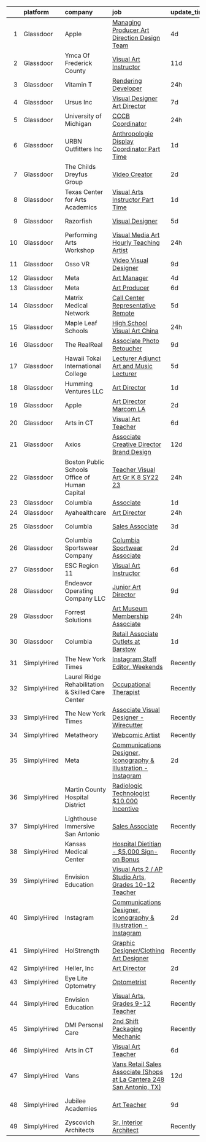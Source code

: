 

|    | platform    | company                                           | job                                                                                                                                                                                                                                                                                                                                                                                                                                                                                                                                                                                                                                                                                                                                                                                                                                                                                                                                                                                                                                                                                                                                                                                                                                                                                                                                                                                                                                              | update_time   | location                     |
|---:|:------------|:--------------------------------------------------|:-------------------------------------------------------------------------------------------------------------------------------------------------------------------------------------------------------------------------------------------------------------------------------------------------------------------------------------------------------------------------------------------------------------------------------------------------------------------------------------------------------------------------------------------------------------------------------------------------------------------------------------------------------------------------------------------------------------------------------------------------------------------------------------------------------------------------------------------------------------------------------------------------------------------------------------------------------------------------------------------------------------------------------------------------------------------------------------------------------------------------------------------------------------------------------------------------------------------------------------------------------------------------------------------------------------------------------------------------------------------------------------------------------------------------------------------------|:--------------|:-----------------------------|
|  1 | Glassdoor   | Apple                                             | [Managing Producer  Art Direction Design Team](https://www.glassdoor.com/partner/jobListing.htm?pos=115&ao=1136043&s=58&guid=00000182afbed4ee9a57a1b3f508984b&src=GD_JOB_AD&t=SR&vt=w&cs=1_2ca00d45&cb=1660805896027&jobListingId=1008070096109&jrtk=3-0-1ganrtle7k6fv801-1ganrtleog2d7800-b18d3301de72761d-)                                                                                                                                                                                                                                                                                                                                                                                                                                                                                                                                                                                                                                                                                                                                                                                                                                                                                                                                                                                                                                                                                                                                    | 4d            | Cupertino, CA                |
|  2 | Glassdoor   | Ymca Of Frederick County                          | [Visual Art Instructor](https://www.glassdoor.com/partner/jobListing.htm?pos=125&ao=1136043&s=58&guid=00000182afbed4ee9a57a1b3f508984b&src=GD_JOB_AD&t=SR&vt=w&ea=1&cs=1_1107bda1&cb=1660805896028&jobListingId=1008056813526&jrtk=3-0-1ganrtle7k6fv801-1ganrtleog2d7800-7f26f74a3a0b4692-)                                                                                                                                                                                                                                                                                                                                                                                                                                                                                                                                                                                                                                                                                                                                                                                                                                                                                                                                                                                                                                                                                                                                                      | 11d           | Frederick, MD                |
|  3 | Glassdoor   | Vitamin T                                         | [Rendering Developer](https://www.glassdoor.com/partner/jobListing.htm?pos=105&ao=1110586&s=58&guid=00000182afbed4ee9a57a1b3f508984b&src=GD_JOB_AD&t=SR&vt=w&cs=1_5106877a&cb=1660805896025&jobListingId=1008076348126&cpc=334ABAF5D42DC775&jrtk=3-0-1ganrtle7k6fv801-1ganrtleog2d7800-2cc15545078b15e0--6NYlbfkN0DMrcEu7yrtATojKJA7cEzGQ3FdRGWLh0CZQInL4ECGI6k5tN82kdM0OKoro5eXmjqTJ7TU5X0flSJXmytiV9W4I-WqgRKkuT3pWitL8Gq-ku97lv3GVEVF7MNH2ZRRkvMJHlOLR1UjFS_FDS07YEC_0EialFS-uNEtO8-BVwbava00m_xhkoECN7St8_hxfoMo9nP5Oqi8ikRyTM8ZXUc-pBsQugL2TUx5onWjgkJQ7m8wa3KFLiuF5AyAmiA_5lOLGGpIhOo93xP5YiBrxXRUEIqJJhKxPRFKM84EndP5pRBpDOCTVsU_r1JWGrFoDuhcZU-D0R1IlwzisDmif-ZqHCR7Dq05J1MlqZUA4M9r-P2v88kVtvJzvONsXDhoz0NvWB4J7SBWGmOm77reLIkqMxJKx0w0mRCfyfeNLQfJiWm_hJih353amQBBw4NFiJcL3KbKCdz4bwFjlD48Xc9JCwNM6Hr_1Ok%3D)                                                                                                                                                                                                                                                                                                                                                                                                                                                                                                                                                                                                                          | 24h           | Remote                       |
|  4 | Glassdoor   | Ursus  Inc                                        | [Visual Designer   Art Director](https://www.glassdoor.com/partner/jobListing.htm?pos=103&ao=1110586&s=58&guid=00000182afbed4ee9a57a1b3f508984b&src=GD_JOB_AD&t=SR&vt=w&ea=1&cs=1_ca8f3537&cb=1660805896025&jobListingId=1008065843940&cpc=47CFDC01B3F81FAC&jrtk=3-0-1ganrtle7k6fv801-1ganrtleog2d7800-4625bd54921741d6--6NYlbfkN0CT8vBT9H5mqECx2dfLV_FONLPDKpIRssxVwtj05Tmm4rA5I0VNOPdM1oYsK66ov5rR-0llSTGPp7A0MuXqOESjJOYDoyszYhL5hevKc6aJI-8zFdopCCHYxAjiNc6fCTmDxk_9CQhZLa4Mjo8YTYTXE-rjr3tqI_e9km63Kf_7W1EAsBZqyC9tu-dSHS21xu6IwyIOmZcKwj3yFswXqjAWZIJEbZKyTYJrAI9B_K5P9tLEhWFIvRIZtVujLHGW_yZZIdh5ZECQF3TOlpjKUNlamMzU6Cu1iK0o-uR4R5xydMxXG-9mwJX2yGSovpWot806F-3Or3B3kzlzmbk4pLrv-X9Xb1RT_LUr-yTrIjpqRLMB9gFVetqYP51CRqwrlCYxGSHPjYsO_yzuNGBwlUFDUWMQcGyK34vIZkE_9znCdVZKysAHUR5d30XmnP68LkeeVg-a5NQ-OIaT60UR312s4kDfxgxTLVfwCS4VoB89ZNBCNuT6aNser3NN-aIseWdDFuA3Bg-FU5p0P94TSs3rwqgK8ONKCoypRjJlhJf7WjxMGD2c2-a2M7DGV48JankvlOqEmg_G2WJmnZYbPrUxzUXsoD4NMOEIm9MJ2SjO8lwUGzHt4ioVAqtUA_IOfGD9CWZR9YpSCl3uTWycOewksbFYSZVWgsgi0VLAb_QICL31wfg1ty4PivEQLTXkNVPZrSROsqhWVNeUUFR6Ainper4uI0S0c2w3Gzsst51B_14987D0Gki09wxi-lLW8qGtaICp6d8K6UP-pQOpAfrwXe3eGAtZaVge_9Fsv50fj_hLPJrLhTm8JdyENKF3gyjosMSv-0hLm2D8iRQwJXVwliiJcSY9QNn53GQXJdtYiG2eIzxkqM0DAVYBiZvZv0-u16J9SveIKAAPn3T8SKVwWWqSb9raKtuu1tqYZwDfw0LgQQJ-47NzZnf3-mS69hasezkoXM-BmoG81L7dk_JTZGv2Qg_91WgtFFMSA1pfoiXvrf8gmvJ0a2gn0xt35y8%3D)                                          | 7d            | Berkeley, CA                 |
|  5 | Glassdoor   | University of Michigan                            | [CCCB Coordinator](https://www.glassdoor.com/partner/jobListing.htm?pos=120&ao=1136043&s=58&guid=00000182afbed4ee9a57a1b3f508984b&src=GD_JOB_AD&t=SR&vt=w&cs=1_bfbc01d4&cb=1660805896027&jobListingId=1008076732148&jrtk=3-0-1ganrtle7k6fv801-1ganrtleog2d7800-aee991085958d3ef-)                                                                                                                                                                                                                                                                                                                                                                                                                                                                                                                                                                                                                                                                                                                                                                                                                                                                                                                                                                                                                                                                                                                                                                | 24h           | Ann Arbor, MI                |
|  6 | Glassdoor   | URBN Outfitters  Inc                              | [Anthropologie Display Coordinator Part Time](https://www.glassdoor.com/partner/jobListing.htm?pos=126&ao=1136043&s=58&guid=00000182afbed4ee9a57a1b3f508984b&src=GD_JOB_AD&t=SR&vt=w&cs=1_eff2c30b&cb=1660805896028&jobListingId=1008074751362&jrtk=3-0-1ganrtle7k6fv801-1ganrtleog2d7800-96c8457bd9e0adef-)                                                                                                                                                                                                                                                                                                                                                                                                                                                                                                                                                                                                                                                                                                                                                                                                                                                                                                                                                                                                                                                                                                                                     | 1d            | Paramus, NJ                  |
|  7 | Glassdoor   | The Childs Dreyfus Group                          | [Video Creator](https://www.glassdoor.com/partner/jobListing.htm?pos=128&ao=1136043&s=58&guid=00000182afbed4ee9a57a1b3f508984b&src=GD_JOB_AD&t=SR&vt=w&ea=1&cs=1_4bbdb85a&cb=1660805896029&jobListingId=1008071718380&jrtk=3-0-1ganrtle7k6fv801-1ganrtleog2d7800-d8a640157e3c3cd2-)                                                                                                                                                                                                                                                                                                                                                                                                                                                                                                                                                                                                                                                                                                                                                                                                                                                                                                                                                                                                                                                                                                                                                              | 2d            | Remote                       |
|  8 | Glassdoor   | Texas Center for Arts   Academics                 | [Visual Arts Instructor  Part Time ](https://www.glassdoor.com/partner/jobListing.htm?pos=121&ao=1136043&s=58&guid=00000182afbed4ee9a57a1b3f508984b&src=GD_JOB_AD&t=SR&vt=w&ea=1&cs=1_0c36a124&cb=1660805896028&jobListingId=1008074140085&jrtk=3-0-1ganrtle7k6fv801-1ganrtleog2d7800-6802cf0c6dff61ef-)                                                                                                                                                                                                                                                                                                                                                                                                                                                                                                                                                                                                                                                                                                                                                                                                                                                                                                                                                                                                                                                                                                                                         | 1d            | Fort Worth, TX               |
|  9 | Glassdoor   | Razorfish                                         | [Visual Designer](https://www.glassdoor.com/partner/jobListing.htm?pos=107&ao=1136043&s=58&guid=00000182afbed4ee9a57a1b3f508984b&src=GD_JOB_AD&t=SR&vt=w&ea=1&cs=1_3103ae0e&cb=1660805896026&jobListingId=1008069448286&jrtk=3-0-1ganrtle7k6fv801-1ganrtleog2d7800-2dd04ae385744f70-)                                                                                                                                                                                                                                                                                                                                                                                                                                                                                                                                                                                                                                                                                                                                                                                                                                                                                                                                                                                                                                                                                                                                                            | 5d            | Boston, MA                   |
| 10 | Glassdoor   | Performing Arts Workshop                          | [Visual Media Art Hourly Teaching Artist](https://www.glassdoor.com/partner/jobListing.htm?pos=111&ao=1136043&s=58&guid=00000182afbed4ee9a57a1b3f508984b&src=GD_JOB_AD&t=SR&vt=w&ea=1&cs=1_cff8c61a&cb=1660805896027&jobListingId=1008076665579&jrtk=3-0-1ganrtle7k6fv801-1ganrtleog2d7800-a1bb5febde1800f9-)                                                                                                                                                                                                                                                                                                                                                                                                                                                                                                                                                                                                                                                                                                                                                                                                                                                                                                                                                                                                                                                                                                                                    | 24h           | San Francisco, CA            |
| 11 | Glassdoor   | Osso VR                                           | [Video   Visual Designer](https://www.glassdoor.com/partner/jobListing.htm?pos=124&ao=1136043&s=58&guid=00000182afbed4ee9a57a1b3f508984b&src=GD_JOB_AD&t=SR&vt=w&cs=1_17a55c04&cb=1660805896028&jobListingId=1008060844113&jrtk=3-0-1ganrtle7k6fv801-1ganrtleog2d7800-127e56c8cc765d37-)                                                                                                                                                                                                                                                                                                                                                                                                                                                                                                                                                                                                                                                                                                                                                                                                                                                                                                                                                                                                                                                                                                                                                         | 9d            | Remote                       |
| 12 | Glassdoor   | Meta                                              | [Art Manager](https://www.glassdoor.com/partner/jobListing.htm?pos=102&ao=1110586&s=58&guid=00000182afbed4ee9a57a1b3f508984b&src=GD_JOB_AD&t=SR&vt=w&cs=1_57dac928&cb=1660805896025&jobListingId=1008069772364&cpc=B076152010A3B66C&jrtk=3-0-1ganrtle7k6fv801-1ganrtleog2d7800-ce33b8c81c024663--6NYlbfkN0DYl4UJW4r1Vl7FEn6T9F-rD9lpC-0oMJVSiWjK_MGUd8e8cHXcpv6KPyjLHZEfqkVtONopPn327GaBHa7pPlpVGSmaCoVUfNJ5OP2CV82SE5cXSaDALClHJY_Fn7Ae8hjnXdAzLKSC-hqkTz0wcU6lbMyfC5V38gBBN1yVDnRmWf250ikLF2IR4L5AX2PytVxeDvHzKgDC_FtFf9HqDHfaiqZ6fBPHbjkRASciq4f2vPCVZSG1e9vJGNcfVEHE8dhnO8LrCdJrv5FfTr6wh1DRem9oByeMiK8RXoAMhHGorEUa3aplBflWJsElO_64kxA9WcTXHVodXRzLqn45HU0X8q-gwfIZue9vGSpwqRsV2SNRwPJgj3wUGNb6F7cNZn6I_GINLpWyjZT7gM1h1sCVhkrnvJO99j3ShVvxabclcjnCcDwmKExIbn1o8IOaCVqTpNS300EpfyigTH-lDTRD5rZYXBdYdGhqN-tl9VTKtIq0LCqfsA9tPGt3uqD8G2bHJwUU7CXlbH7uY7zEWYz8RouAMbf-fRauwyDAwik7guU9TYaP7avwU0RdsYFMhIS92sa-6ihRcFvMVzYNns4rNw_C9y01d3aNTMav5wprAX4zdAoFease_VNWRc8bwPDf2F54nGvQvskpavPC7D1yahLe7853-h77VSXb6ePEe8VlBWQ4PShkTL1HeNpHIlGGwMg3MPq-zz0JH86ETXYbGqZsknPf3WWTLrq0BW_OGxR3GMTeO1ef9HrExoPCU7uNaMDvfjNbk79Xu87_OrZZ02-J9zJBmrpmc8nfBOEb6FzugpWgyRpIrAKkce0Dlbx0uH-iA0aI-13Knel5ycGC_URwxop21Nj7MvKNY3xVJkfdtqtMRH_C-CV1vnKX7HZb0dv9uRrQN6flhiuaCJT5KnVDxxut59Ozag5dce-5quUGhlW5ZOdlUrqWXKZovA82VkduMglcZs0JwuUjSLjco2Iu15QS9ha568v3Z5HHjrFAt5t2tamZDpJROp5-GwAOMZ-4pa5JPTFXJGg-lCNhvHMkYBFKkzbauZ74COOTh6xsm5XDCqaMTFrHY4Ay1UI%3D)  | 4d            | Remote                       |
| 13 | Glassdoor   | Meta                                              | [Art Producer](https://www.glassdoor.com/partner/jobListing.htm?pos=101&ao=1110586&s=58&guid=00000182afbed4ee9a57a1b3f508984b&src=GD_JOB_AD&t=SR&vt=w&cs=1_fa2f8e87&cb=1660805896024&jobListingId=1008066993499&cpc=6BF42D0955AE9A34&jrtk=3-0-1ganrtle7k6fv801-1ganrtleog2d7800-5293d12ed70ecd43--6NYlbfkN0DYl4UJW4r1Vl7FEn6T9F-rD9lpC-0oMJVSiWjK_MGUd8e8cHXcpv6KPyjLHZEfqkUe-DEG5DLncYtxj5Ng2P1MdxZ6we5-b-TxXXxT4p3WfuMOS6eeo2YYiu3Ya7-YBN8W9Vb8XxYk-hurzohN33Mfeiwcm9KoinKFNpS_ywbpJrmciguyW-2E5ACJSwZacq0yDh_M0fCB1GNbfYWSkw6Ga3TPl0FD-Xw8bWUWg8AuV9OxXNC34Eca8Js6Srf3lCKszf7vW0szGB_b0IKp5SqwbmZQOe7ftVH1AB8EahnHeEZWnVLlXj6Wu_V8akEf2Qhorw0jUjfRf0He5DsyqQP6WivViBEzkzx6GcTyN1hV4L8i-aPQmSPIJSozLpAeqar8pSXc1vL2D0Gu2f06wCPl6nfw19uTy7WA75S0NRpfmJHh91jKtC-RtlN5o66Ll2RVbaJfaHyi8IrRxu7b0IaJflbCHc-jwdfemORClicHDAXBYFTqSnCGoFO4eu7asyCwQCy5obL5ohTd_35j8tDbWKB_fUIpM8-yjI-hHpm2_yaEP98UjSwtxMiTKKc9vxjt6zZvIVddce89h8kk4dgPb3XBhy523UGsEplo7FupCdJwwelEqwTloPj1rTCYuWyJNC8THsqaTafMgN11aqCaHkA4GmqSaOnTv8cQuyBxu0vWWohaGLyzsFBHera5MpBxEYscpBX-t7A5c_dVvgFhMS_W86ufWBJQ47piyQ7DEUo8lPT1-vU3ZY1z8Akq8kFh9A-bDmUwxeoJomO9tgSTQB8dLkgU1xtEZDT5c0sL5YDVDUfYQFCkQAk0UvqiM30cWDm59CbgkCS-C-3j1XYegs_qMf5BnQ_b887TtJDjW7iLjNnnSE89KExATNZ9ojIqdJ5_xuAWNYYX99a4GqyCtriNCoe2gB-sRY0o811e6IeONwymukaLGTNL3Nb7sdkjM8q4olkMM3r8XcwASKyZ1xqOnCnzYHsPFf3hBEUIdXludfHs_9o4AiTc8Fyjrmhvjclh3DxDVbo_9D_w4Nr6shwgV29Lm6-z8Se4RDyfyYs9YkfnT99fZOEnMYTtHZM%3D) | 6d            | Remote                       |
| 14 | Glassdoor   | Matrix Medical Network                            | [Call Center Representative   Remote](https://www.glassdoor.com/partner/jobListing.htm?pos=110&ao=1136043&s=58&guid=00000182afbed4ee9a57a1b3f508984b&src=GD_JOB_AD&t=SR&vt=w&cs=1_8b7bd25e&cb=1660805896026&jobListingId=1008069318843&jrtk=3-0-1ganrtle7k6fv801-1ganrtleog2d7800-efb74a50ef4a2b9f-)                                                                                                                                                                                                                                                                                                                                                                                                                                                                                                                                                                                                                                                                                                                                                                                                                                                                                                                                                                                                                                                                                                                                             | 5d            | Augusta, GA                  |
| 15 | Glassdoor   | Maple Leaf Schools                                | [High School Visual Art   China](https://www.glassdoor.com/partner/jobListing.htm?pos=117&ao=1136043&s=58&guid=00000182afbed4ee9a57a1b3f508984b&src=GD_JOB_AD&t=SR&vt=w&cs=1_c47ce14b&cb=1660805896027&jobListingId=1008076441028&jrtk=3-0-1ganrtle7k6fv801-1ganrtleog2d7800-cbb7069ddb10dd58-)                                                                                                                                                                                                                                                                                                                                                                                                                                                                                                                                                                                                                                                                                                                                                                                                                                                                                                                                                                                                                                                                                                                                                  | 24h           | Atlanta, GA                  |
| 16 | Glassdoor   | The RealReal                                      | [Associate Photo Retoucher](https://www.glassdoor.com/partner/jobListing.htm?pos=129&ao=1136043&s=58&guid=00000182afbed4ee9a57a1b3f508984b&src=GD_JOB_AD&t=SR&vt=w&ea=1&cs=1_7ffbf2a7&cb=1660805896029&jobListingId=1008060836938&jrtk=3-0-1ganrtle7k6fv801-1ganrtleog2d7800-01b053c324060e09-)                                                                                                                                                                                                                                                                                                                                                                                                                                                                                                                                                                                                                                                                                                                                                                                                                                                                                                                                                                                                                                                                                                                                                  | 9d            | Phoenix, AZ                  |
| 17 | Glassdoor   | Hawaii Tokai International College                | [Lecturer Adjunct  Art and Music Lecturer ](https://www.glassdoor.com/partner/jobListing.htm?pos=127&ao=1136043&s=58&guid=00000182afbed4ee9a57a1b3f508984b&src=GD_JOB_AD&t=SR&vt=w&ea=1&cs=1_5c86d7cd&cb=1660805896029&jobListingId=1008068108060&jrtk=3-0-1ganrtle7k6fv801-1ganrtleog2d7800-9be9b0a04c20a220-)                                                                                                                                                                                                                                                                                                                                                                                                                                                                                                                                                                                                                                                                                                                                                                                                                                                                                                                                                                                                                                                                                                                                  | 5d            | Kapolei, HI                  |
| 18 | Glassdoor   | Humming Ventures  LLC                             | [Art Director](https://www.glassdoor.com/partner/jobListing.htm?pos=114&ao=1136043&s=58&guid=00000182afbed4ee9a57a1b3f508984b&src=GD_JOB_AD&t=SR&vt=w&ea=1&cs=1_05666893&cb=1660805896027&jobListingId=1008074874226&jrtk=3-0-1ganrtle7k6fv801-1ganrtleog2d7800-1b450fca0cf78623-)                                                                                                                                                                                                                                                                                                                                                                                                                                                                                                                                                                                                                                                                                                                                                                                                                                                                                                                                                                                                                                                                                                                                                               | 1d            | Seattle, WA                  |
| 19 | Glassdoor   | Apple                                             | [Art Director  Marcom LA](https://www.glassdoor.com/partner/jobListing.htm?pos=113&ao=1136043&s=58&guid=00000182afbed4ee9a57a1b3f508984b&src=GD_JOB_AD&t=SR&vt=w&cs=1_5f71aa42&cb=1660805896027&jobListingId=1008071542679&jrtk=3-0-1ganrtle7k6fv801-1ganrtleog2d7800-f57a6aea96da39d3-)                                                                                                                                                                                                                                                                                                                                                                                                                                                                                                                                                                                                                                                                                                                                                                                                                                                                                                                                                                                                                                                                                                                                                         | 2d            | Culver City, CA              |
| 20 | Glassdoor   | Arts in CT                                        | [Visual Art Teacher](https://www.glassdoor.com/partner/jobListing.htm?pos=112&ao=1136043&s=58&guid=00000182afbed4ee9a57a1b3f508984b&src=GD_JOB_AD&t=SR&vt=w&ea=1&cs=1_4e9a8540&cb=1660805896027&jobListingId=1008067070142&jrtk=3-0-1ganrtle7k6fv801-1ganrtleog2d7800-713d0810ddd8c322-)                                                                                                                                                                                                                                                                                                                                                                                                                                                                                                                                                                                                                                                                                                                                                                                                                                                                                                                                                                                                                                                                                                                                                         | 6d            | Bridgeport, CT               |
| 21 | Glassdoor   | Axios                                             | [Associate Creative Director  Brand Design](https://www.glassdoor.com/partner/jobListing.htm?pos=130&ao=1136043&s=58&guid=00000182afbed4ee9a57a1b3f508984b&src=GD_JOB_AD&t=SR&vt=w&ea=1&cs=1_91d4524e&cb=1660805896029&jobListingId=1008056215360&jrtk=3-0-1ganrtle7k6fv801-1ganrtleog2d7800-4e164955d1881351-)                                                                                                                                                                                                                                                                                                                                                                                                                                                                                                                                                                                                                                                                                                                                                                                                                                                                                                                                                                                                                                                                                                                                  | 12d           | Arlington, VA                |
| 22 | Glassdoor   | Boston Public Schools Office of Human Capital     | [Teacher   Visual Art  Gr  K 8  SY22 23 ](https://www.glassdoor.com/partner/jobListing.htm?pos=122&ao=1136043&s=58&guid=00000182afbed4ee9a57a1b3f508984b&src=GD_JOB_AD&t=SR&vt=w&cs=1_d29b6d21&cb=1660805896028&jobListingId=1008075667661&jrtk=3-0-1ganrtle7k6fv801-1ganrtleog2d7800-e41d431155e8804e-)                                                                                                                                                                                                                                                                                                                                                                                                                                                                                                                                                                                                                                                                                                                                                                                                                                                                                                                                                                                                                                                                                                                                         | 24h           | Hyde Park, MA                |
| 23 | Glassdoor   | Columbia                                          | [Associate](https://www.glassdoor.com/partner/jobListing.htm?pos=108&ao=1136043&s=58&guid=00000182afbed4ee9a57a1b3f508984b&src=GD_JOB_AD&t=SR&vt=w&cs=1_ab35107a&cb=1660805896026&jobListingId=1008073285945&jrtk=3-0-1ganrtle7k6fv801-1ganrtleog2d7800-e43ae0324bd71900-)                                                                                                                                                                                                                                                                                                                                                                                                                                                                                                                                                                                                                                                                                                                                                                                                                                                                                                                                                                                                                                                                                                                                                                       | 1d            | Laredo, TX                   |
| 24 | Glassdoor   | Ayahealthcare                                     | [Art Director](https://www.glassdoor.com/partner/jobListing.htm?pos=106&ao=1110586&s=58&guid=00000182afbed4ee9a57a1b3f508984b&src=GD_JOB_AD&t=SR&vt=w&cs=1_dd67ac99&cb=1660805896026&jobListingId=1008076344379&cpc=9908D8D4413DBB8A&jrtk=3-0-1ganrtle7k6fv801-1ganrtleog2d7800-83c71da49e5b8af4--6NYlbfkN0AYw70IWTrDj_fXKcLQrDIEt5cTj-q2TltLEaYy9jpcPDZGwjkqhTorSBNXGD5Isxjs0YGZC7RRPZzeJ51WcKT2BhJ2LO67aVcObvDWcVjB8V0iBTHWvBRCq2bYLS5r4yGjNfSLRXf_8AKl2UXffTI-H_UJd7NQHtdTicdzh4_JcbI796fhEHJ9iWNBWbugTX-BvVoPY5t_ZR8MyHqbVsIGqqZ21tpk2HbEix9xvJDrpAPWrsUMeyK3ZY_hEZz4WfRd1xyFG3alL__ouu-mfCJp42XyXuYd-oon0T7q7yeZTOCQqYGdVU2LrTltATJyvHYDjLLFOT_XInsZ-ibWtsOC7pEJJEoOEUg5278O7yWleeUgYVbrqfrhHIXygf3YFh-uKISHNVQQ3FMWH60eu1QMEV6RCG9mX-B1X-8s7QjJYwqz4Z2JC0I76D_uzo-v94Wa8vg2N9Dfh7vLVJYP-XY-PsUsosfRY8uhZPSsOCZMJut5KKnGtAmT)                                                                                                                                                                                                                                                                                                                                                                                                                                                                                                                                                                                                               | 24h           | Tulsa, OK                    |
| 25 | Glassdoor   | Columbia                                          | [Sales Associate](https://www.glassdoor.com/partner/jobListing.htm?pos=116&ao=1136043&s=58&guid=00000182afbed4ee9a57a1b3f508984b&src=GD_JOB_AD&t=SR&vt=w&cs=1_13a974b5&cb=1660805896027&jobListingId=1008070179104&jrtk=3-0-1ganrtle7k6fv801-1ganrtleog2d7800-07d0fc2b13ff32d3-)                                                                                                                                                                                                                                                                                                                                                                                                                                                                                                                                                                                                                                                                                                                                                                                                                                                                                                                                                                                                                                                                                                                                                                 | 3d            | Mercedes, TX                 |
| 26 | Glassdoor   | Columbia Sportswear Company                       | [Columbia Sportwear Associate](https://www.glassdoor.com/partner/jobListing.htm?pos=123&ao=1136043&s=58&guid=00000182afbed4ee9a57a1b3f508984b&src=GD_JOB_AD&t=SR&vt=w&ea=1&cs=1_d5ec9be9&cb=1660805896028&jobListingId=1008071853126&jrtk=3-0-1ganrtle7k6fv801-1ganrtleog2d7800-4348791752664a3a-)                                                                                                                                                                                                                                                                                                                                                                                                                                                                                                                                                                                                                                                                                                                                                                                                                                                                                                                                                                                                                                                                                                                                               | 2d            | Baton Rouge, LA              |
| 27 | Glassdoor   | ESC Region 11                                     | [Visual Art Instructor](https://www.glassdoor.com/partner/jobListing.htm?pos=109&ao=1136043&s=58&guid=00000182afbed4ee9a57a1b3f508984b&src=GD_JOB_AD&t=SR&vt=w&cs=1_ec3c98cd&cb=1660805896026&jobListingId=1008067428308&jrtk=3-0-1ganrtle7k6fv801-1ganrtleog2d7800-c49cff3aedac658c-)                                                                                                                                                                                                                                                                                                                                                                                                                                                                                                                                                                                                                                                                                                                                                                                                                                                                                                                                                                                                                                                                                                                                                           | 6d            | Fort Worth, TX               |
| 28 | Glassdoor   | Endeavor Operating Company  LLC                   | [Junior Art Director](https://www.glassdoor.com/partner/jobListing.htm?pos=119&ao=1136043&s=58&guid=00000182afbed4ee9a57a1b3f508984b&src=GD_JOB_AD&t=SR&vt=w&cs=1_d0b4b94e&cb=1660805896027&jobListingId=1008060408981&jrtk=3-0-1ganrtle7k6fv801-1ganrtleog2d7800-47a6859d4d82a5e4-)                                                                                                                                                                                                                                                                                                                                                                                                                                                                                                                                                                                                                                                                                                                                                                                                                                                                                                                                                                                                                                                                                                                                                             | 9d            | Atlanta, GA                  |
| 29 | Glassdoor   | Forrest Solutions                                 | [Art Museum Membership Associate](https://www.glassdoor.com/partner/jobListing.htm?pos=104&ao=1110586&s=58&guid=00000182afbed4ee9a57a1b3f508984b&src=GD_JOB_AD&t=SR&vt=w&ea=1&cs=1_5758c183&cb=1660805896025&jobListingId=1008076211149&cpc=654405A9B1E0A9F5&jrtk=3-0-1ganrtle7k6fv801-1ganrtleog2d7800-ff8f4526882870ce--6NYlbfkN0AuHnhZjmcyaB6k4MEd6HCuGKyWhbjlTBeGSExt6nCCqxeankVGR7-7Sdjn6DI7Ps2-SHk3yiQbVZUZcF3eVvPETOdjc94d3P1-ZCIHK4bQTl6dV2xgePWDBs-FJUunKfiJq0u-irWq4C7AW0CfJwo4nG6L0x3jSD1-UA12kU-AHO9E0XsP6b9lDdpw10EeK1OnYDJWMCWrX3A1vybiP1swUkOrEhQUohm9ZBSj6t4ejBT0Bns8WMpxdG0xM_q-hzDC0S9oEzwihc8dFBQxcXzoAtKpg5tk6ANGvUUT0oFZ5GeEEQJjrpiJ7qxWHNL2sWy6LrIO7yLxqqBlBZDZmKlCiFMM37lfdqI5qNcf2lAKLZIwGFVQOW7J3dXDHifiyfmClXAxGFNBsDvoSIJvwfdBtcoUkkk8OqyCUzPU6z7Ltt9m88AJFcQjV4kYEJ1_fp6N0z-MRkwumia05T952gdnAkZdLHt5_sA53H2I0c8SjXa7bdkpvPKqB0d9vXQ9xPk%3D)                                                                                                                                                                                                                                                                                                                                                                                                                                                                                                                                                                         | 24h           | New York, NY                 |
| 30 | Glassdoor   | Columbia                                          | [Retail Associate   Outlets at Barstow](https://www.glassdoor.com/partner/jobListing.htm?pos=118&ao=1136043&s=58&guid=00000182afbed4ee9a57a1b3f508984b&src=GD_JOB_AD&t=SR&vt=w&cs=1_165785ee&cb=1660805896027&jobListingId=1008073309152&jrtk=3-0-1ganrtle7k6fv801-1ganrtleog2d7800-4ca495c06f5980a6-)                                                                                                                                                                                                                                                                                                                                                                                                                                                                                                                                                                                                                                                                                                                                                                                                                                                                                                                                                                                                                                                                                                                                           | 1d            | Barstow, CA                  |
| 31 | SimplyHired | The New York Times                                | [Instagram Staff Editor, Weekends](https://www.simplyhired.com/job/MMhf9Mj2xuudnKmtmbQyn1Mvl65uUgRqbhrVLEjYI9ujUABEu6PGZA?q=visual+art)                                                                                                                                                                                                                                                                                                                                                                                                                                                                                                                                                                                                                                                                                                                                                                                                                                                                                                                                                                                                                                                                                                                                                                                                                                                                                                          | Recently      | New York, NY                 |
| 32 | SimplyHired | Laurel Ridge Rehabilitation & Skilled Care Center | [Occupational Therapist](https://www.simplyhired.com/job/IZuW4AJydVgchiIpQJPzAF8pCCIgs7jIimPej3GDEQdJak8bjnKDDg?q=visual+art)                                                                                                                                                                                                                                                                                                                                                                                                                                                                                                                                                                                                                                                                                                                                                                                                                                                                                                                                                                                                                                                                                                                                                                                                                                                                                                                    | Recently      | Boston, MA                   |
| 33 | SimplyHired | The New York Times                                | [Associate Visual Designer - Wirecutter](https://www.simplyhired.com/job/sOb4Nj_fjyz6dQsPqvhTsUv-M99EUb-Kib2R_dOZHDNFN4p-HKsS-Q?q=visual+art)                                                                                                                                                                                                                                                                                                                                                                                                                                                                                                                                                                                                                                                                                                                                                                                                                                                                                                                                                                                                                                                                                                                                                                                                                                                                                                    | Recently      | New York, NY                 |
| 34 | SimplyHired | Metatheory                                        | [Webcomic Artist](https://www.simplyhired.com/job/Lon5lgaypp7RJIrc3KBBrNHMoD3_i3r6Cf5rvWMt4A15ZDFk3Vh_yg?q=visual+art)                                                                                                                                                                                                                                                                                                                                                                                                                                                                                                                                                                                                                                                                                                                                                                                                                                                                                                                                                                                                                                                                                                                                                                                                                                                                                                                           | Recently      | California                   |
| 35 | SimplyHired | Meta                                              | [Communications Designer, Iconography & Illustration - Instagram](https://www.simplyhired.com/job/UA3cemSY52K-s43oo8Z5jPtFXNweeSWGTd13OpxNA5fBIUL4krZI3Q?q=visual+art)                                                                                                                                                                                                                                                                                                                                                                                                                                                                                                                                                                                                                                                                                                                                                                                                                                                                                                                                                                                                                                                                                                                                                                                                                                                                           | 2d            | Remote                       |
| 36 | SimplyHired | Martin County Hospital District                   | [Radiologic Technologist $10,000 Incentive](https://www.simplyhired.com/job/dhw8ObpPVBsyoTx_tXqUpXRyvVT1cPU3MCFm5tLsK4ogjJ-84NMx2A?q=visual+art)                                                                                                                                                                                                                                                                                                                                                                                                                                                                                                                                                                                                                                                                                                                                                                                                                                                                                                                                                                                                                                                                                                                                                                                                                                                                                                 | Recently      | Stanton, TX                  |
| 37 | SimplyHired | Lighthouse Immersive San Antonio                  | [Sales Associate](https://www.simplyhired.com/job/s6pa1DTeN3Msqy_QK2DSYfM3akti-YQhOOvExjD_2belMS6Bb1jj2A?q=visual+art)                                                                                                                                                                                                                                                                                                                                                                                                                                                                                                                                                                                                                                                                                                                                                                                                                                                                                                                                                                                                                                                                                                                                                                                                                                                                                                                           | Recently      | San Antonio, TX              |
| 38 | SimplyHired | Kansas Medical Center                             | [Hospital Dietitian - $5,000 Sign-on Bonus](https://www.simplyhired.com/job/aVGGWAeHqAdO4LwvQYMKAGvBYm42VFuIxyWE8MBDXfYW-s7rb-3sFw?q=visual+art)                                                                                                                                                                                                                                                                                                                                                                                                                                                                                                                                                                                                                                                                                                                                                                                                                                                                                                                                                                                                                                                                                                                                                                                                                                                                                                 | Recently      | Andover, KS                  |
| 39 | SimplyHired | Envision Education                                | [Visual Arts 2 / AP Studio Arts, Grades 10-12 Teacher](https://www.simplyhired.com/job/PfK_nRqkoxHsekLhq0uLAAgFX95G5tAE0ZEVg5sf2EJGb8VTB1sqCg?q=visual+art)                                                                                                                                                                                                                                                                                                                                                                                                                                                                                                                                                                                                                                                                                                                                                                                                                                                                                                                                                                                                                                                                                                                                                                                                                                                                                      | Recently      | San Francisco, CA            |
| 40 | SimplyHired | Instagram                                         | [Communications Designer, Iconography & Illustration - Instagram](https://www.simplyhired.com/job/7fAtWSbs9JBXxFcPahKzAIyFZIWJu41zU6MZzowz8x_0zZhQ264ggA?q=visual+art)                                                                                                                                                                                                                                                                                                                                                                                                                                                                                                                                                                                                                                                                                                                                                                                                                                                                                                                                                                                                                                                                                                                                                                                                                                                                           | 2d            | Remote +1 location           |
| 41 | SimplyHired | HolStrength                                       | [Graphic Designer/Clothing Art Designer](https://www.simplyhired.com/job/IvjA-eWfL7-IIApY5dhN2TpXfVah_SMyT8PSpn5BXChR2cWYnYMmlA?q=visual+art)                                                                                                                                                                                                                                                                                                                                                                                                                                                                                                                                                                                                                                                                                                                                                                                                                                                                                                                                                                                                                                                                                                                                                                                                                                                                                                    | Recently      | Remote                       |
| 42 | SimplyHired | Heller, Inc                                       | [Art Director](https://www.simplyhired.com/job/8xdMBvsKw_YdIZ7Ozt2hlokyTb1wYRMLJQgE5TbHeIZeIbudXDTZtQ?q=visual+art)                                                                                                                                                                                                                                                                                                                                                                                                                                                                                                                                                                                                                                                                                                                                                                                                                                                                                                                                                                                                                                                                                                                                                                                                                                                                                                                              | 2d            | Remote                       |
| 43 | SimplyHired | Eye Lite Optometry                                | [Optometrist](https://www.simplyhired.com/job/0_TW_YFDN9emSWrimB0stpZqij5FSIis7kSF7mByOTwEbde_yN2pWA?q=visual+art)                                                                                                                                                                                                                                                                                                                                                                                                                                                                                                                                                                                                                                                                                                                                                                                                                                                                                                                                                                                                                                                                                                                                                                                                                                                                                                                               | Recently      | Los Altos, CA                |
| 44 | SimplyHired | Envision Education                                | [Visual Arts, Grades 9-12 Teacher](https://www.simplyhired.com/job/fzX7k8nY9akYsVcaFhhnsD9Ppo0r-PYvYwUyu8Zz_aKHVKDFWEry8Q?q=visual+art)                                                                                                                                                                                                                                                                                                                                                                                                                                                                                                                                                                                                                                                                                                                                                                                                                                                                                                                                                                                                                                                                                                                                                                                                                                                                                                          | Recently      | San Francisco, CA            |
| 45 | SimplyHired | DMI Personal Care                                 | [2nd Shift Packaging Mechanic](https://www.simplyhired.com/job/Q58tGNSD6nikr7OmAkoYYm2A-0CjacQ2SLQYNtd0IqpEyWMFfZoGYQ?q=visual+art)                                                                                                                                                                                                                                                                                                                                                                                                                                                                                                                                                                                                                                                                                                                                                                                                                                                                                                                                                                                                                                                                                                                                                                                                                                                                                                              | Recently      | Wharton, NJ                  |
| 46 | SimplyHired | Arts in CT                                        | [Visual Art Teacher](https://www.simplyhired.com/job/A0fzgLGTMPj7oWwH-kJOy1wp-KkcDdqMo4AiN89vFNpVB9BCjMdxNg?q=visual+art)                                                                                                                                                                                                                                                                                                                                                                                                                                                                                                                                                                                                                                                                                                                                                                                                                                                                                                                                                                                                                                                                                                                                                                                                                                                                                                                        | 6d            | Bridgeport, CT               |
| 47 | SimplyHired | Vans                                              | [Vans Retail Sales Associate (Shops at La Cantera 248 San Antonio, TX)](https://www.simplyhired.com/job/xXd4_w0NwsVapZ6guO-A9OwtflnXfNDUDpy3qYTcFBj4JXOWXUE-JA?q=visual+art)                                                                                                                                                                                                                                                                                                                                                                                                                                                                                                                                                                                                                                                                                                                                                                                                                                                                                                                                                                                                                                                                                                                                                                                                                                                                     | 12d           | San Antonio, TX +3 locations |
| 48 | SimplyHired | Jubilee Academies                                 | [Art Teacher](https://www.simplyhired.com/job/SYtZb4IKFfPIJ36BcYonvlG39wZuGVrDEc9MY8s1XbEdLlj4EQI8CQ?q=visual+art)                                                                                                                                                                                                                                                                                                                                                                                                                                                                                                                                                                                                                                                                                                                                                                                                                                                                                                                                                                                                                                                                                                                                                                                                                                                                                                                               | 9d            | San Antonio, TX              |
| 49 | SimplyHired | Zyscovich Architects                              | [Sr. Interior Architect](https://www.simplyhired.com/job/T7oet47aCOFHKQsEghPBtusux2cJdi0zmkul-G67QosaeOLXQtvx5Q?q=visual+art)                                                                                                                                                                                                                                                                                                                                                                                                                                                                                                                                                                                                                                                                                                                                                                                                                                                                                                                                                                                                                                                                                                                                                                                                                                                                                                                    | Recently      | Miami, FL                    |